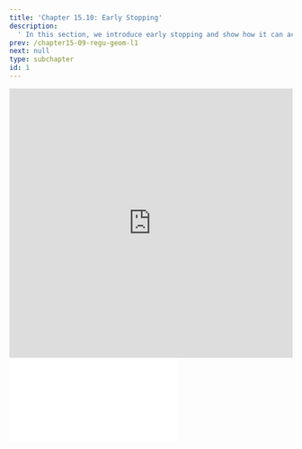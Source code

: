 ```yaml
---
title: 'Chapter 15.10: Early Stopping'
description:
  ' In this section, we introduce early stopping and show how it can act as a regularizer. '
prev: /chapter15-09-regu-geom-l1
next: null
type: subchapter
id: 1
---
```



<!-- Hier jetzt die neuen Links einpflegen -->


<exercise id="1" title="Video Lecture">
<iframe width="100%" height="480" src="https://www.youtube.com/embed/wicBbjxFlS0" frameborder="0" allow="accelerometer; autoplay; encrypted-media; gyroscope; picture-in-picture" allowfullscreen></iframe>
</exercise>

<exercise id="2" title="Slides">
<object data="pdfs/15/slides-regu-early-stopping.pdf" type="application/pdf" style="width:100%;height:480px">
    <embed src="pdfs/15/slides-regu-early-stopping.pdf" type="application/pdf" />
</object>
</exercise>


